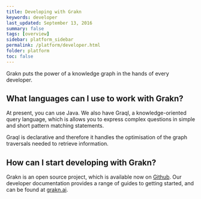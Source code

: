 ```yaml
---
title: Developing with Grakn
keywords: developer
last_updated: September 13, 2016
summary: false
tags: [overview]
sidebar: platform_sidebar
permalink: /platform/developer.html
folder: platform
toc: false
---
```


Grakn puts the power of a knowledge graph in the hands of every developer.

## What languages can I use to work with Grakn?   

At present, you can use Java. We also have Graql, a knowledge-oriented query language, which is allows you to express complex questions in simple and short pattern matching statements.    

Graql is declarative and therefore it handles the optimisation of the graph traversals needed to retrieve information.

## How can I start developing with Grakn?   

Grakn is an open source project, which is available now on [Github](https://github.com/graknlabs/grakn). Our developer documentation provides a range of guides to getting started, and can be found at [grakn.ai](https://grakn.ai/pages/index.html).

